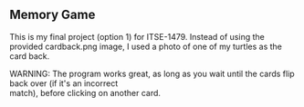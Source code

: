 ## Memory Game

This is my final project (option 1) for ITSE-1479. 
Instead of using the provided cardback.png image, I used a photo of one of my turtles as the card back.
 
WARNING: The program works great, as long as you wait until the cards flip back over (if it's an incorrect \
match), before clicking on another card.
